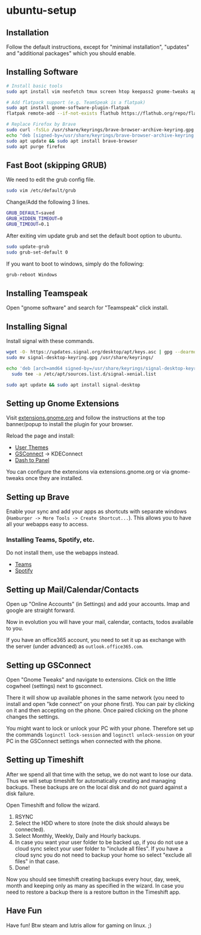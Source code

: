 # ubuntu-setup

## Installation

Follow the default instructions, except for "minimal installation", "updates" and "additional packages" which you should enable.

## Installing Software

```bash
# Install basic tools
sudo apt install vim neofetch tmux screen htop keepass2 gnome-tweaks apt-transport-https curl evolution evolution-ews vlc timeshift

# Add flatpack support (e.g. TeamSpeak is a flatpak)
sudo apt install gnome-software-plugin-flatpak
flatpak remote-add --if-not-exists flathub https://flathub.org/repo/flathub.flatpakrepo

# Replace Firefox by Brave
sudo curl -fsSLo /usr/share/keyrings/brave-browser-archive-keyring.gpg https://brave-browser-apt-release.s3.brave.com/brave-browser-archive-keyring.gpg
echo "deb [signed-by=/usr/share/keyrings/brave-browser-archive-keyring.gpg arch=amd64] https://brave-browser-apt-release.s3.brave.com/ stable main"|sudo tee /etc/apt/sources.list.d/brave-browser-release.list
sudo apt update && sudo apt install brave-browser
sudo apt purge firefox
```

## Fast Boot (skipping GRUB)

We need to edit the grub config file.
```bash
sudo vim /etc/default/grub
```

Change/Add the following 3 lines.
```bash
GRUB_DEFAULT=saved
GRUB_HIDDEN_TIMEOUT=0
GRUB_TIMEOUT=0.1
```

After exiting vim update grub and set the default boot option to ubuntu.
```bash
sudo update-grub
sudo grub-set-default 0
```

If you want to boot to windows, simply do the following:
```bash
grub-reboot Windows
```

## Installing Teamspeak

Open "gnome software" and search for "Teamspeak" click install.

## Installing Signal

Install signal with these commands.
```bash
wget -O- https://updates.signal.org/desktop/apt/keys.asc | gpg --dearmor > signal-desktop-keyring.gpg
sudo mv signal-desktop-keyring.gpg /usr/share/keyrings/

echo 'deb [arch=amd64 signed-by=/usr/share/keyrings/signal-desktop-keyring.gpg] https://updates.signal.org/desktop/apt xenial main' |\
  sudo tee -a /etc/apt/sources.list.d/signal-xenial.list

sudo apt update && sudo apt install signal-desktop
```

## Setting up Gnome Extensions

Visit [extensions.gnome.org](https://extensions.gnome.org) and follow the instructions at the top banner/popup to install the plugin for your browser.

Reload the page and install:
* [User Themes](https://extensions.gnome.org/extension/19/user-themes/)
* [GSConnect](https://extensions.gnome.org/extension/1319/gsconnect/) -> KDEConnect
* [Dash to Panel](https://extensions.gnome.org/extension/1160/dash-to-panel/)

You can configure the extensions via extensions.gnome.org or via gnome-tweaks once they are installed.

## Setting up Brave

Enable your sync and add your apps as shortcuts with separate windows (`Hamburger -> More Tools -> Create Shortcut...`).
This allows you to have all your webapps easy to access.

### Installing Teams, Spotify, etc.

Do not install them, use the webapps instead.
* [Teams](https://teams.microsoft.com)
* [Spotify](https://open.spotify.com)

## Setting up Mail/Calendar/Contacts

Open up "Online Accounts" (in Settings) and add your accounts. Imap and google are straight forward.

Now in evolution you will have your mail, calendar, contacts, todos available to you.

If you have an office365 account, you need to set it up as exchange with the server (under advanced) as `outlook.office365.com`.

## Setting up GSConnect

Open "Gnome Tweaks" and navigate to extensions. Click on the little cogwheel (settings) next to gsconnect.

There it will show up available phones in the same network (you need to install and open "kde connect" on your phone first). You can pair by clicking on it and then accepting on the phone. Once paired clicking on the phone changes the settings.

You might want to lock or unlock your PC with your phone. Therefore set up the commands `loginctl lock-session` and `loginctl unlock-session` on your PC in the GSConnect settings when connected with the phone.

## Setting up Timeshift

After we spend all that time with the setup, we do not want to lose our data. Thus we will setup timeshift for automatically creating and managing backups. These backups are on the local disk and do not guard against a disk failure.

Open Timeshift and follow the wizard.
1. RSYNC
2. Select the HDD where to store (note the disk should always be connected).
3. Select Monthly, Weekly, Daily and Hourly backups.
4. In case you want your user folder to be backed up, if you do not use a cloud sync select your user folder to "include all files". If you have a cloud sync you do not need to backup your home so select "exclude all files" in that case.
5. Done!

Now you should see timeshift creating backups every hour, day, week, month and keeping only as many as specified in the wizard. In case you need to restore a backup there is a restore button in the Timeshift app.


## Have Fun

Have fun! Btw steam and lutris allow for gaming on linux. ;)


